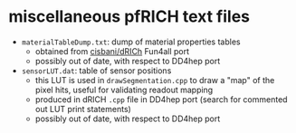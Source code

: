 # miscellaneous pfRICH text files
- `materialTableDump.txt`: dump of material properties tables
  - obtained from [cisbani/dRICh](https://github.com/cisbani/dRICh) Fun4all port
  - possibly out of date, with respect to DD4hep port
- `sensorLUT.dat`: table of sensor positions
  - this LUT is used in `drawSegmentation.cpp` to draw a "map" of the pixel hits, useful for validating readout mapping
  - produced in dRICH `.cpp` file in DD4hep port (search for commented out LUT print statements)
  - possibly out of date, with respect to DD4hep port
